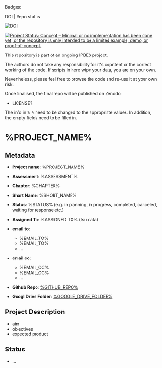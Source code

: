 Badges:

DOI | Repo status 

[![DOI](https://zenodo.org/badge/DOI/99.9999/zenodo.9999999.svg)](https://doi.org/99.9999/zenodo.9999999)

[![Project Status: Concept – Minimal or no implementation has been done yet, or the repository is only intended to be a limited example, demo, or proof-of-concept.](https://www.repostatus.org/badges/latest/concept.svg)](https://www.repostatus.org/#concept)




This repository is part of an ongoing IPBES project.

The authors do not take any responsibility for it's copntent or the correct working of the code. If scripts in here wipe your data, you are on your own.

Nevertheless, please feel free to browse the code and re-use it at your own risk. 

Once finalised, the final repo will be published on Zenodo 
- LICENSE?



The info in `% %` need to be changed to the appropriate values. In addition, the empty fields need to be filled in.

# %PROJECT_NAME%

## Metadata

- **Project name**: %PROJECT_NAME%
- **Assessment**: %ASSESSMENT%
- **Chapter**: %CHAPTER%
- **Short Name**: %SHORT_NAME%

- **Status**: %STATUS% (e.g. in planning, in progress, completed, canceled, waiting for response etc.)

- **Assigned To**: %ASSIGNED_TO% (tsu data)

- **email to**:
  - %EMAIL_TO%
  - %EMAIL_TO%
  - ...
- **email cc**:
  - %EMAIL_CC%
  - %EMAIL_CC%
  - ...

- **Github Repo**: [%GITHUB_REPO%](%GITHUB_REPO%)
- **Googl Drive Folder**: [%GOOGLE_DRIVE_FOLDER%](%GOOGLE_DRIVE_FOLDER%)

## Project Description

- aim
- objectives
- expected product

## Status
- ...